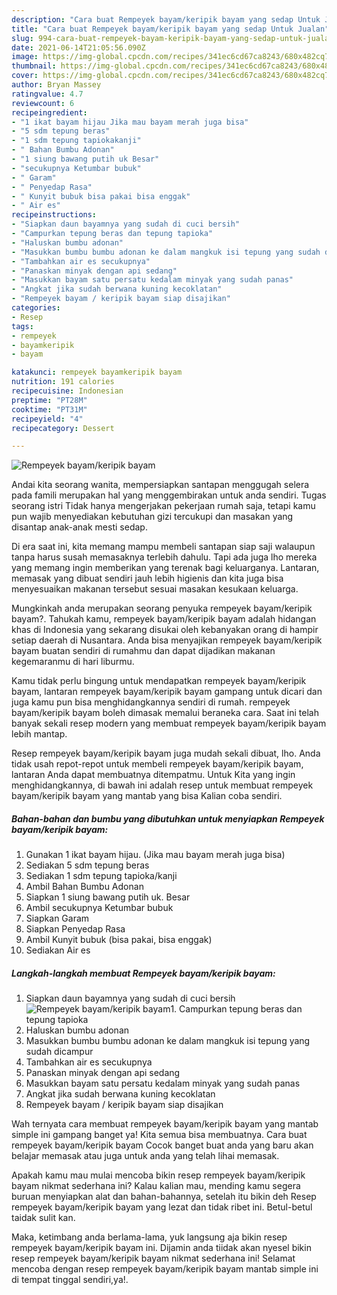 ```yaml
---
description: "Cara buat Rempeyek bayam/keripik bayam yang sedap Untuk Jualan"
title: "Cara buat Rempeyek bayam/keripik bayam yang sedap Untuk Jualan"
slug: 994-cara-buat-rempeyek-bayam-keripik-bayam-yang-sedap-untuk-jualan
date: 2021-06-14T21:05:56.090Z
image: https://img-global.cpcdn.com/recipes/341ec6cd67ca8243/680x482cq70/rempeyek-bayamkeripik-bayam-foto-resep-utama.jpg
thumbnail: https://img-global.cpcdn.com/recipes/341ec6cd67ca8243/680x482cq70/rempeyek-bayamkeripik-bayam-foto-resep-utama.jpg
cover: https://img-global.cpcdn.com/recipes/341ec6cd67ca8243/680x482cq70/rempeyek-bayamkeripik-bayam-foto-resep-utama.jpg
author: Bryan Massey
ratingvalue: 4.7
reviewcount: 6
recipeingredient:
- "1 ikat bayam hijau Jika mau bayam merah juga bisa"
- "5 sdm tepung beras"
- "1 sdm tepung tapiokakanji"
- " Bahan Bumbu Adonan"
- "1 siung bawang putih uk Besar"
- "secukupnya Ketumbar bubuk"
- " Garam"
- " Penyedap Rasa"
- " Kunyit bubuk bisa pakai bisa enggak"
- " Air es"
recipeinstructions:
- "Siapkan daun bayamnya yang sudah di cuci bersih"
- "Campurkan tepung beras dan tepung tapioka"
- "Haluskan bumbu adonan"
- "Masukkan bumbu bumbu adonan ke dalam mangkuk isi tepung yang sudah dicampur"
- "Tambahkan air es secukupnya"
- "Panaskan minyak dengan api sedang"
- "Masukkan bayam satu persatu kedalam minyak yang sudah panas"
- "Angkat jika sudah berwana kuning kecoklatan"
- "Rempeyek bayam / keripik bayam siap disajikan"
categories:
- Resep
tags:
- rempeyek
- bayamkeripik
- bayam

katakunci: rempeyek bayamkeripik bayam 
nutrition: 191 calories
recipecuisine: Indonesian
preptime: "PT28M"
cooktime: "PT31M"
recipeyield: "4"
recipecategory: Dessert

---
```



![Rempeyek bayam/keripik bayam](https://img-global.cpcdn.com/recipes/341ec6cd67ca8243/680x482cq70/rempeyek-bayamkeripik-bayam-foto-resep-utama.jpg)

Andai kita seorang wanita, mempersiapkan santapan menggugah selera pada famili merupakan hal yang menggembirakan untuk anda sendiri. Tugas seorang istri Tidak hanya mengerjakan pekerjaan rumah saja, tetapi kamu pun wajib menyediakan kebutuhan gizi tercukupi dan masakan yang disantap anak-anak mesti sedap.

Di era  saat ini, kita memang mampu membeli santapan siap saji walaupun tanpa harus susah memasaknya terlebih dahulu. Tapi ada juga lho mereka yang memang ingin memberikan yang terenak bagi keluarganya. Lantaran, memasak yang dibuat sendiri jauh lebih higienis dan kita juga bisa menyesuaikan makanan tersebut sesuai masakan kesukaan keluarga. 



Mungkinkah anda merupakan seorang penyuka rempeyek bayam/keripik bayam?. Tahukah kamu, rempeyek bayam/keripik bayam adalah hidangan khas di Indonesia yang sekarang disukai oleh kebanyakan orang di hampir setiap daerah di Nusantara. Anda bisa menyajikan rempeyek bayam/keripik bayam buatan sendiri di rumahmu dan dapat dijadikan makanan kegemaranmu di hari liburmu.

Kamu tidak perlu bingung untuk mendapatkan rempeyek bayam/keripik bayam, lantaran rempeyek bayam/keripik bayam gampang untuk dicari dan juga kamu pun bisa menghidangkannya sendiri di rumah. rempeyek bayam/keripik bayam boleh dimasak memalui beraneka cara. Saat ini telah banyak sekali resep modern yang membuat rempeyek bayam/keripik bayam lebih mantap.

Resep rempeyek bayam/keripik bayam juga mudah sekali dibuat, lho. Anda tidak usah repot-repot untuk membeli rempeyek bayam/keripik bayam, lantaran Anda dapat membuatnya ditempatmu. Untuk Kita yang ingin menghidangkannya, di bawah ini adalah resep untuk membuat rempeyek bayam/keripik bayam yang mantab yang bisa Kalian coba sendiri.

<!--inarticleads1-->

##### Bahan-bahan dan bumbu yang dibutuhkan untuk menyiapkan Rempeyek bayam/keripik bayam:

1. Gunakan 1 ikat bayam hijau. (Jika mau bayam merah juga bisa)
1. Sediakan 5 sdm tepung beras
1. Sediakan 1 sdm tepung tapioka/kanji
1. Ambil  Bahan Bumbu Adonan
1. Siapkan 1 siung bawang putih uk. Besar
1. Ambil secukupnya Ketumbar bubuk
1. Siapkan  Garam
1. Siapkan  Penyedap Rasa
1. Ambil  Kunyit bubuk (bisa pakai, bisa enggak)
1. Sediakan  Air es




<!--inarticleads2-->

##### Langkah-langkah membuat Rempeyek bayam/keripik bayam:

1. Siapkan daun bayamnya yang sudah di cuci bersih
<img src="https://img-global.cpcdn.com/steps/2e7ccb60ea4b541f/160x128cq70/rempeyek-bayamkeripik-bayam-langkah-memasak-1-foto.jpg" alt="Rempeyek bayam/keripik bayam">1. Campurkan tepung beras dan tepung tapioka
1. Haluskan bumbu adonan
1. Masukkan bumbu bumbu adonan ke dalam mangkuk isi tepung yang sudah dicampur
1. Tambahkan air es secukupnya
1. Panaskan minyak dengan api sedang
1. Masukkan bayam satu persatu kedalam minyak yang sudah panas
1. Angkat jika sudah berwana kuning kecoklatan
1. Rempeyek bayam / keripik bayam siap disajikan




Wah ternyata cara membuat rempeyek bayam/keripik bayam yang mantab simple ini gampang banget ya! Kita semua bisa membuatnya. Cara buat rempeyek bayam/keripik bayam Cocok banget buat anda yang baru akan belajar memasak atau juga untuk anda yang telah lihai memasak.

Apakah kamu mau mulai mencoba bikin resep rempeyek bayam/keripik bayam nikmat sederhana ini? Kalau kalian mau, mending kamu segera buruan menyiapkan alat dan bahan-bahannya, setelah itu bikin deh Resep rempeyek bayam/keripik bayam yang lezat dan tidak ribet ini. Betul-betul taidak sulit kan. 

Maka, ketimbang anda berlama-lama, yuk langsung aja bikin resep rempeyek bayam/keripik bayam ini. Dijamin anda tiidak akan nyesel bikin resep rempeyek bayam/keripik bayam nikmat sederhana ini! Selamat mencoba dengan resep rempeyek bayam/keripik bayam mantab simple ini di tempat tinggal sendiri,ya!.


